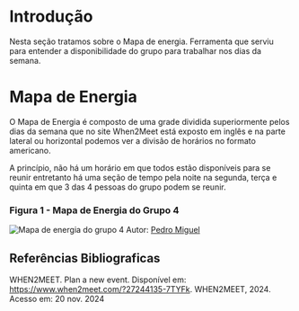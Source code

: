 # Introdução

Nesta seção tratamos sobre o Mapa de energia. Ferramenta que serviu para entender a disponibilidade do grupo para trabalhar nos dias da semana.

# Mapa de Energia

O Mapa de Energia é composto de uma grade dividida superiormente pelos dias da semana que no site When2Meet está exposto em inglês e na parte lateral ou horizontal podemos ver a divisão de horários no formato americano.

A princípio, não há um horário em que todos estão disponíveis para se reunir entretanto há uma seção de tempo pela noite na segunda, terça e quinta em que 3 das 4 pessoas do grupo podem se reunir.

### Figura 1 - Mapa de Energia do Grupo 4
![Mapa de energia do grupo 4](../assets/img/mapadeenergia_Grupo4.png)
Autor: [Pedro Miguel](https://github.com/pedromadbr)

## Referências Bibliograficas

WHEN2MEET. Plan a new event. Disponível em: https://www.when2meet.com/?27244135-7TYFk. WHEN2MEET, 2024. Acesso em: 20 nov. 2024
